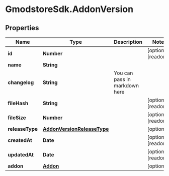 # GmodstoreSdk.AddonVersion

## Properties

Name | Type | Description | Notes
------------ | ------------- | ------------- | -------------
**id** | **Number** |  | [optional] [readonly] 
**name** | **String** |  | 
**changelog** | **String** | You can pass in markdown here | 
**fileHash** | **String** |  | [optional] [readonly] 
**fileSize** | **Number** |  | [optional] [readonly] 
**releaseType** | [**AddonVersionReleaseType**](AddonVersionReleaseType.md) |  | [optional] 
**createdAt** | **Date** |  | [optional] [readonly] 
**updatedAt** | **Date** |  | [optional] [readonly] 
**addon** | [**Addon**](Addon.md) |  | [optional] 


